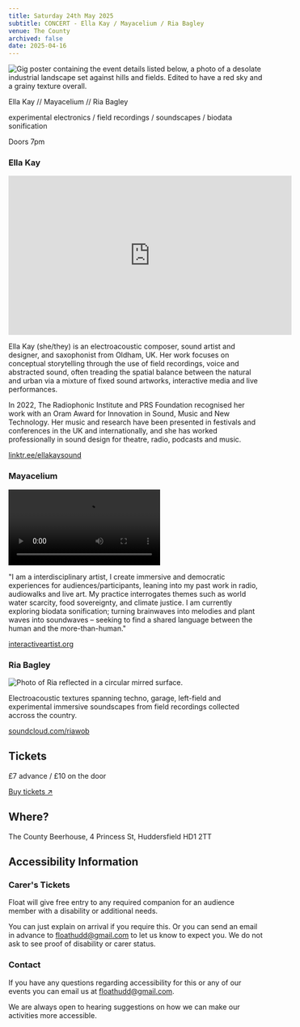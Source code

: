```yaml
---
title: Saturday 24th May 2025
subtitle: CONCERT - Ella Kay / Mayacelium / Ria Bagley
venue: The County
archived: false
date: 2025-04-16
---
```



![Gig poster containing the event details listed below, a photo of a desolate industrial landscape set against hills and fields. Edited to have a red sky and a grainy texture overall.](/assets/may-24-web.jpg)

Ella Kay // Mayacelium // Ria Bagley

experimental electronics / field recordings / soundscapes / biodata sonification

Doors 7pm

### Ella Kay

<iframe width="560" height="315" src="https://www.youtube-nocookie.com/embed/T0mRr2rm9L4?si=72GPlTU77M-nAYwk" title="YouTube video player" frameborder="0" allow="accelerometer; autoplay; clipboard-write; encrypted-media; gyroscope; picture-in-picture; web-share" referrerpolicy="strict-origin-when-cross-origin" allowfullscreen></iframe>

Ella Kay (she/they) is an electroacoustic composer, sound artist and designer, and saxophonist from Oldham, UK. Her work focuses on conceptual storytelling through the use of field recordings, voice and abstracted sound, often treading the spatial balance between the natural and urban via a mixture of fixed sound artworks, interactive media and live performances.

In 2022, The Radiophonic Institute and PRS Foundation recognised her work with an Oram Award for Innovation in Sound, Music and New Technology. Her music and research have been presented in festivals and conferences in the UK and internationally, and she has worked professionally in sound design for theatre, radio, podcasts and music.

<a href="https://linktr.ee/ellakaysound" target="_blank">linktr.ee/ellakaysound</a>

### Mayacelium

<video controls>
  <source src="/assets/mayacellium.mp4" type="video/mp4">
</video>

"I am a interdisciplinary artist, I create immersive and democratic experiences for audiences/participants, leaning into my past work in radio, audiowalks and live art. My practice interrogates themes such as world water scarcity, food sovereignty, and climate justice. I am currently exploring biodata sonification; turning brainwaves into melodies and plant waves into soundwaves – seeking to find a shared language between the human and the more-than-human."

<a href="https://interactiveartist.org/" target="_blank">interactiveartist.org</a>

### Ria Bagley

![Photo of Ria reflected in a circular mirred surface.](/assets/ria-bagley.JPG)

Electroacoustic textures spanning techno, garage, left-field and experimental immersive soundscapes from field recordings collected accross the country.

<a href="https://soundcloud.com/riawob" target="_blank">soundcloud.com/riawob</a>

## Tickets

£7 advance / £10 on the door

<a href="https://www.eventbrite.com/e/float-presents-ella-kay-mayacelium-ria-bagley-tickets-1323789673549" target="_blank">Buy tickets ↗</a>

## Where?

The County Beerhouse,
4 Princess St,
Huddersfield
HD1 2TT

## Accessibility Information

### Carer's Tickets

Float will give free entry to any required companion for an audience member with a disability or additional needs.

You can just explain on arrival if you require this. Or you can send an email in advance to floathudd@gmail.com to let us know to expect you. We do not ask to see proof of disability or carer status.

### Contact

If you have any questions regarding accessibility for this or any of our events you can email us at floathudd@gmail.com.

We are always open to hearing suggestions on how we can make our activities more accessible.